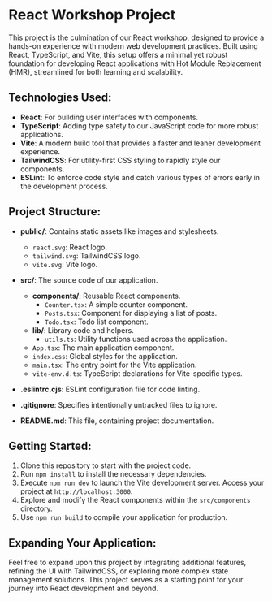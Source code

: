# React Workshop Project

This project is the culmination of our React workshop, designed to provide a hands-on experience with modern web development practices. Built using React, TypeScript, and Vite, this setup offers a minimal yet robust foundation for developing React applications with Hot Module Replacement (HMR), streamlined for both learning and scalability.

## Technologies Used:
- **React**: For building user interfaces with components.
- **TypeScript**: Adding type safety to our JavaScript code for more robust applications.
- **Vite**: A modern build tool that provides a faster and leaner development experience.
- **TailwindCSS**: For utility-first CSS styling to rapidly style our components.
- **ESLint**: To enforce code style and catch various types of errors early in the development process.

## Project Structure:

- **public/**: Contains static assets like images and stylesheets.
  - `react.svg`: React logo.
  - `tailwind.svg`: TailwindCSS logo.
  - `vite.svg`: Vite logo.

- **src/**: The source code of our application.
  - **components/**: Reusable React components.
    - `Counter.tsx`: A simple counter component.
    - `Posts.tsx`: Component for displaying a list of posts.
    - `Todo.tsx`: Todo list component.
  - **lib/**: Library code and helpers.
    - `utils.ts`: Utility functions used across the application.
  - `App.tsx`: The main application component.
  - `index.css`: Global styles for the application.
  - `main.tsx`: The entry point for the Vite application.
  - `vite-env.d.ts`: TypeScript declarations for Vite-specific types.

- **.eslintrc.cjs**: ESLint configuration file for code linting.
- **.gitignore**: Specifies intentionally untracked files to ignore.
- **README.md**: This file, containing project documentation.

## Getting Started:

1. Clone this repository to start with the project code.
2. Run `npm install` to install the necessary dependencies.
3. Execute `npm run dev` to launch the Vite development server. Access your project at `http://localhost:3000`.
4. Explore and modify the React components within the `src/components` directory.
5. Use `npm run build` to compile your application for production.

## Expanding Your Application:
Feel free to expand upon this project by integrating additional features, refining the UI with TailwindCSS, or exploring more complex state management solutions. This project serves as a starting point for your journey into React development and beyond.
